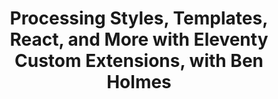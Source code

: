 ---
title: Processing Styles, Templates, React, and More with Eleventy Custom Extensions, with Ben Holmes
thumbnailTitle: Processing Styles, Templates, React, and More with Eleventy Custom Extensions!
hosts:
  - Ben Myers
  - Ben Holmes
---